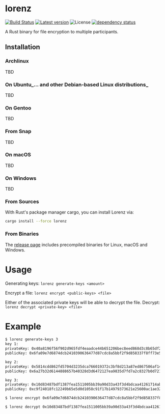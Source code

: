 # lorenz
[![Build Status](https://travis-ci.org/elichai/lorenz.svg?branch=master)](https://travis-ci.org/elichai/lorenz)
[![Latest version](https://img.shields.io/crates/v/lorenz.svg)](https://crates.io/crates/lorenz)
![License](https://img.shields.io/crates/l/lorenz.svg)
[![dependency status](https://deps.rs/repo/github/elichai/lorenz/status.svg)](https://deps.rs/repo/github/elichai/lorenz)

A Rust binary for file encryption to multiple participants. 


## Installation

### Archlinux
TBD

### On Ubuntu_... and other Debian-based Linux distributions_
TBD

### On Gentoo
TBD
### From Snap
TBD

### On macOS
TBD

### On Windows
TBD

### From Sources
With Rust's package manager cargo, you can install Lorenz via:

```sh
cargo install --force lorenz
```

### From Binaries

The [release page](https://github.com/elichai/lorenz/releases) includes precompiled binaries for Linux, macOS and Windows.




# Usage

Generating keys: 
`lorenz generate-keys <amount>`

Encrypt a file: 
`lorenz encrypt <public-keys> <file>` 

Either of the associated private keys will be able to decrypt the file.
Decrypt:
`lorenz decrypt <private-key> <file>` 

# Example
```sh
$ lorenz generate-keys 3
key 1: 
privateKey: 0x40a8196f56f902d965fdf4eaadce44b651206bec8eed868d3c8b65df2f9df540
publicKey: 0x6fa09e7d6874dcb2410390636477d87cdc8a5bbf2f9d858337f8ff73e509d340

key 2: 
privateKey: 0x5814cdd862fd5704d3235dca766019372c3bf8d213a87ed867506af146dccd7e
publicKey: 0x6a27b32d6144888657b40328d3d6472127ea9835d7fd7a2c8327b0d72174737c

key 3: 
privateKey: 0x10d83487bdf1387fea1511005bb39a90d33a43f3d4bdcaa41261714abb5bcb52
publicKey: 0xc9f24018fc12249b65e5d0d1058c91f17b14979373621e25600ac1ae32b45738

$ lorenz encrypt 0x6fa09e7d6874dcb2410390636477d87cdc8a5bbf2f9d858337f8ff73e509d340 0x6a27b32d6144888657b40328d3d6472127ea9835d7fd7a2c8327b0d72174737c 0xc9f24018fc12249b65e5d0d1058c91f17b14979373621e25600ac1ae32b45738 test.txt

$ lorenz decrypt 0x10d83487bdf1387fea1511005bb39a90d33a43f3d4bdcaa41261714abb5bcb52 test.txt.lorenz

```
